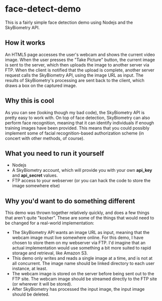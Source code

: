 # face-detect-demo
This is a fairly simple face detection demo using Nodejs and the SkyBiometry API.

## How it works
An HTML5 page accesses the user's webcam and shows the current video image.  When the user presses the "Take Picture" button, the current image is sent to the server, which then uploads the image to another server via FTP.  When the client is notified that the upload is complete, another server request calls the SkyBiometry API, using the image URL as input.  The results of SkyBiometry's processing are sent back to the client, which draws a box on the captured image.

## Why this is cool
As you can see (looking though my bad code), the SkyBiometry API is pretty easy to work with.  On top of face detection, SkyBiometry can also perform face recognition, meaning that it can identify individuals if enough training images have been provided.  This means that you could possibly implement some of facial recognition-based authorization scheme (in concert with other methods, of course).

## What you need to run it yourself
* Nodejs
* A SkyBiometry account, which will provide you with your own **api_key** and **api_secret** values.
* FTP access to your webserver (or you can hack the code to store the image somewhere else)

## Why you'd want to do something different
This demo was thrown together relatively quickly, and does a few things that aren't quite "kosher".  These are some of the things that would need to be changed for a real-world implementation:

* The SkyBiometry API wants an image URL as input, meaning that the webcam image must live somewhere online. For this demo, I have chosen to store them on my webserver via FTP.  I'd imagine that an actual implementation would use something a bit more suited to rapid storage and retrieval, like Amazon S3.
* This demo only writes and reads a single image at a time, and is not at all concurrent.  The image name should be linked directory to each user instance, at least.
* The webcam image is stored on the server before being sent out to the FTP site.  The webcam image should be streamed directly to the FTP site (or wherever it will be stored).
* After SkyBiometry has processed the input image, the input image should be deleted.


